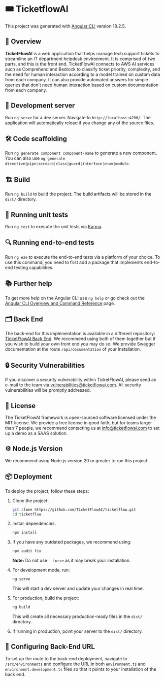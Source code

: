 # 🎟️ TicketflowAI

This project was generated with [Angular CLI](https://github.com/angular/angular-cli) version 18.2.5.

## 🌟 Overview

**TicketFlowAI** is a web application that helps manage tech support tickets to streamline an IT department helpdesk environment. It is comprised of two parts, and this is the front end. TicketFlowAI connects to AWS AI services such as Comprehend and Bedrock to classify ticket priority, complexity, and the need for human interaction according to a model trained on custom data from each company. It can also provide automated answers for simple queries that don't need human interaction based on custom documentation from each company.

## 🚀 Development server

Run `ng serve` for a dev server. Navigate to `http://localhost:4200/`. The application will automatically reload if you change any of the source files.

## 🛠️ Code scaffolding

Run `ng generate component component-name` to generate a new component. You can also use `ng generate directive|pipe|service|class|guard|interface|enum|module`.

## 🏗️ Build

Run `ng build` to build the project. The build artifacts will be stored in the `dist/` directory.

## 🧪 Running unit tests

Run `ng test` to execute the unit tests via [Karma](https://karma-runner.github.io).

## 🔍 Running end-to-end tests

Run `ng e2e` to execute the end-to-end tests via a platform of your choice. To use this command, you need to first add a package that implements end-to-end testing capabilities.

## 📚 Further help

To get more help on the Angular CLI use `ng help` or go check out the [Angular CLI Overview and Command Reference](https://angular.dev/tools/cli) page.

## 🗂️ Back End

The back-end for this implementation is available in a different repository: [TicketFlowAI Back End](https://github.com/TicketFlowAI/serviciosTicketFlow). We recommend using both of them together but if you wish to build your own front end you may do so. We provide Swagger documentation at the route `/api/documentation` of your installation.

## 🔒 Security Vulnerabilities

If you discover a security vulnerability within TicketFlowAI, please send an e-mail to the team via vulnerabilities@ticketflowai.com. All security vulnerabilities will be promptly addressed.

## 📄 License

The TicketFlowAI framework is open-sourced software licensed under the MIT license. We provide a free license in good faith, but for teams larger than 7 people, we recommend contacting us at info@ticketflowai.com to set up a demo as a SAAS solution.

## ⚙️ Node.js Version

We recommend using Node.js version 20 or greater to run this project.

## 📦 Deployment

To deploy the project, follow these steps:

1. Clone the project:
   ```bash
   git clone https://github.com/TicketFlowAI/ticketflow.git
   cd ticketflow
   ```

2. Install dependencies:
   ```bash
   npm install
   ```

3. If you have any outdated packages, we recommend using:
   ```bash
   npm audit fix
   ```
   **Note:** Do not use `--force` as it may break your installation.

4. For development mode, run:
   ```bash
   ng serve
   ```
   This will start a dev server and update your changes in real time.

5. For production, build the project:
   ```bash
   ng build
   ```
   This will create all necessary production-ready files in the `dist/` directory.

6. If running in production, point your server to the `dist/` directory.

## 🔧 Configuring Back-End URL

To set up the route to the back-end deployment, navigate to `/src/environments` and configure the URL in both `environment.ts` and `environment.development.ts` files so that it points to your installation of the back end.
